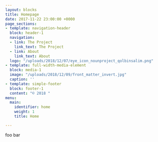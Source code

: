 ```yaml
---
layout: blocks
title: Homepage
date: 2017-11-22 23:00:00 +0000
page_sections:
- template: navigation-header
  block: header-1
  navigation:
  - link: The Project
    link_text: The Project
  - link: About
    link_text: About
  logo: "/uploads/2018/12/07/eye_icon_nounproject_qolbinsalim.png"
- template: full-width-media-element
  block: media-1
  image: "/uploads/2018/12/09/front_matter_invert.jpg"
  caption: ''
- template: simple-footer
  block: footer-1
  content: "© 2018 "
menu:
  main:
    identifier: home
    weight: 1
    title: Home

---
```

foo bar